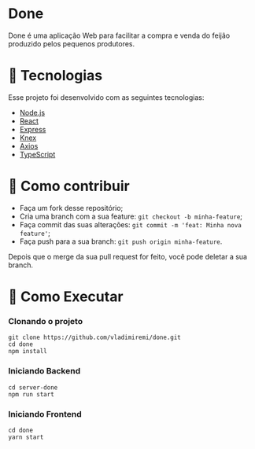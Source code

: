 # Done

Done é uma aplicação Web para facilitar a compra e venda do feijão produzido pelos pequenos produtores.

# 🚀 Tecnologias

Esse projeto foi desenvolvido com as seguintes tecnologias:

- [Node.js](https://nodejs.org/en/)
- [React](https://reactjs.org/)
- [Express](https://expressjs.com/pt-br/)
- [Knex](http://knexjs.org/)
- [Axios](https://github.com/axios/axios)
- [TypeScript](https://www.typescriptlang.org/)

# 🤔 Como contribuir

- Faça um fork desse repositório;
- Cria uma branch com a sua feature: `git checkout -b minha-feature`;
- Faça commit das suas alterações: `git commit -m 'feat: Minha nova feature'`;
- Faça push para a sua branch: `git push origin minha-feature`.

Depois que o merge da sua pull request for feito, você pode deletar a sua branch.

# 🔖 Como Executar

### **Clonando o projeto**

```
git clone https://github.com/vladimiremi/done.git
cd done
npm install
```

### **Iniciando Backend**

```
cd server-done
npm run start
```

### **Iniciando Frontend**

```
cd done
yarn start
```
